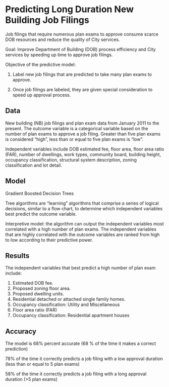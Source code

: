 # Predicting Long Duration New Building Job Filings

Job filings that require numerous plan exams to approve consume scarce DOB resources and reduce the quality of City services.

Goal: Improve Department of Building (DOB) process efficiency and City services by speeding up time to approve job filings.

Objective of the predictive model: 

1. Label new job filings that are predicted to take many plan exams to approve.

2. Once job filings are labeled, they are given special consideration to speed up approval process.

## Data
New building (NB) job filings and plan exam data from January 2011 to the present. The outcome variable is a categorical variable based on the number of plan exams to approve a job filing. Greater than five plan exams is considered “high”, less than or equal to five plan exams is “low”.

Independent variables include DOB estimated fee, floor area, floor area ratio (FAR), number of dwellings, work types, community board, building height, occupancy classification, structural system description, zoning classification and lot detail.

## Model
Gradient Boosted Decision Trees

Tree algorithms are “learning” algorithms that comprise a series of logical decisions, similar to a flow chart, to determine which independent variables best predict the outcome variable.

Interpretive model: the algorithm can output the independent variables most correlated with a high number of plan exams. The independent variables that are highly correlated with the outcome variables are ranked from high to low according to their predictive power.


## Results
The independent variables that best predict a high number of plan exam include:
1. Estimated DOB fee.
2. Proposed zoning floor area.
3. Proposed dwelling units.
4. Residential detached or attached single family homes.
5. Occupancy classification: Utility and Miscellaneous
6. Floor area ratio (FAR)
7. Occupancy classification: Residential apartment houses

## Accuracy
The model is 68% percent accurate (68 % of the time it makes a correct prediction)

78% of the time it correctly predicts a job filing with a low approval duration (less than or equal to 5 plan exams)

58% of the time it correctly predicts a job filing with a long approval duration (>5 plan exams)







